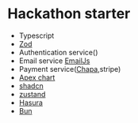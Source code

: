 # Hackathon starter

- Typescript
- [Zod](https://zod.dev/)
- Authentication service()
- Email service [EmailJs](https://www.emailjs.com/docs/tutorial/overview/)
- Payment service([Chapa](https://developer.chapa.co/),stripe)
- [Apex chart](https://apexcharts.com/docs)
- [shadcn](https://ui.shadcn.com/)
- [zustand](https://zustand.docs.pmnd.rs/getting-started/introduction)
- [Hasura](https://console.hasura.io/home)
- [Bun](https://bun.sh/docs/cli/install)
